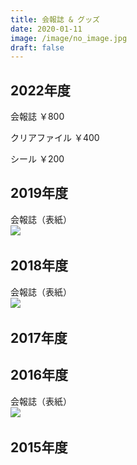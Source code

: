 ```yaml
---
title: 会報誌 & グッズ
date: 2020-01-11
image: /image/no_image.jpg
draft: false
---
```

## 2022年度
会報誌 ￥800  

クリアファイル ￥400  

シール ￥200  
## 2019年度

会報誌（表紙）  
 ﻿ 
![](/image/スクリーンショット_20221203_161617.png)

## 2018年度
会報誌（表紙）  
 ﻿ 
![](/image/スクリーンショット_20221203_161558.png)

## 2017年度

## 2016年度
会報誌（表紙）  
 ﻿ 
![](/image/スクリーンショット_20221203_161515.png)

## 2015年度